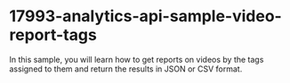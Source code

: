 # 17993-analytics-api-sample-video-report-tags
In this sample, you will learn how to get reports on videos by the tags assigned to them and return the results in JSON or CSV format.
